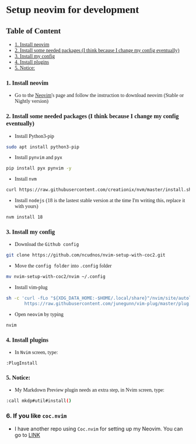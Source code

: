 <div style="font-family: JetBrainsMono Nerd Font">

# Setup neovim for development

## Table of Content

<!-- vim-markdown-toc GFM -->

* [1. Install neovim](#1-install-neovim)
* [2. Install some needed packages (I think because I change my config eventually)](#2-install-some-needed-packages-i-think-because-i-change-my-config-eventually)
* [3. Install my config](#3-install-my-config)
* [4. Install plugins](#4-install-plugins)
* [5. Notice:](#5-notice)

<!-- vim-markdown-toc -->

### 1. Install neovim

- Go to the [Neovim](https://github.com/neovim/neovim/wiki/Installing-Neovim)'s page and follow the instruction to download neovim (Stable or Nightly version)

### 2. Install some needed packages (I think because I change my config eventually)

- Install Python3-pip

```bash
sudo apt install python3-pip
```

- Install `pynvim` and `pyx` 

```bash
pip install pyx pynvim -y
```

- Install `nvm`

```bash
curl https://raw.githubusercontent.com/creationix/nvm/master/install.sh | bash 

```

- Install `nodejs` (18 is the lastest stable version at the time I'm writing this, replace it with yours)

```bash
nvm install 18
```



### 3. Install my config

- Download the `Github config`

```bash
git clone https://github.com/ncudnos/nvim-setup-with-coc2.git
```

- Move the `config folder` into `.config` folder

```bash
mv nvim-setup-with-coc2/nvim ~/.config
```

- Install vim-plug

```bash
sh -c 'curl -fLo "${XDG_DATA_HOME:-$HOME/.local/share}"/nvim/site/autoload/plug.vim --create-dirs \
       https://raw.githubusercontent.com/junegunn/vim-plug/master/plug.vim'
```

- Open `neovim` by typing 

```bash
nvim
```

### 4. Install plugins

- In `Nvim` screen, type:

```vim
:PlugInstall
```

### 5. Notice:

- My Markdown Preview plugin needs an extra step, in Nvim screen, type:

```bash
:call mkdp#util#install()
```

</div>

### 6. If you like `coc.nvim`

- I have another repo using `Coc.nvim` for setting up my Neovim. You can go to [LINK](https://github.com/ncudnos/nvim-setup-with-coc)
